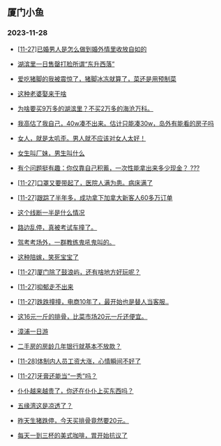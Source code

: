 ## 厦门小鱼 
### 2023-11-28

+ [[11-27]已婚男人是怎么做到婚外情里收放自如的](http://bbs.xmfish.com/read-htm-tid-18112032.html)

+ [湖滨里一日售罄打脸所谓“东升西落”](http://bbs.xmfish.com/read-htm-tid-18111979.html)

+ [爱吃猪脚的我被震惊了，猪脚冰冻就算了，菜还是用预制菜](http://bbs.xmfish.com/read-htm-tid-18112148.html)

+ [这种老婆娶来干啥](http://bbs.xmfish.com/read-htm-tid-18112177.html)

+ [为啥要买9万多的湖滨里？不买2万多的海沧万科。](http://bbs.xmfish.com/read-htm-tid-18112182.html)

+ [我高估了我自己，40w凑不出来。估计只能凑30w，岛外有能看的房子吗](http://bbs.xmfish.com/read-htm-tid-18112279.html)

+ [女人，就是太叽歪。男人就不应该对女人太好！](http://bbs.xmfish.com/read-htm-tid-18112191.html)

+ [女生叫厂妹，男生叫什么](http://bbs.xmfish.com/read-htm-tid-18112179.html)

+ [有个问题挺有趣：你仅靠自己积蓄，一次性能拿出来多少现金？ ???](http://bbs.xmfish.com/read-htm-tid-18112013.html)

+ [[11-27]口罩又要带起了，医院人满为患。病床满了](http://bbs.xmfish.com/read-htm-tid-18112302.html)

+ [[11-27]跟踪了半年多，成功拿下加拿大新客人60多万订单](http://bbs.xmfish.com/read-htm-tid-18112347.html)

+ [这个线断一半是什么情况](http://bbs.xmfish.com/read-htm-tid-18112274.html)

+ [路边乱停，真被考试车撞了。](http://bbs.xmfish.com/read-htm-tid-18112260.html)

+ [驾考考场外，一群教练鬼吼鬼叫的。](http://bbs.xmfish.com/read-htm-tid-18112208.html)

+ [这种陪嫁，笑死宝宝了](http://bbs.xmfish.com/read-htm-tid-18112468.html)

+ [[11-27]厦门除了鼓浪屿，还有啥地方好玩呢？](http://bbs.xmfish.com/read-htm-tid-18112244.html)

+ [[11-27]抑郁走不出来](http://bbs.xmfish.com/read-htm-tid-18112510.html)

+ [[11-27]跌跌撞撞，电商10年了，最开始也是替人当客服..](http://bbs.xmfish.com/read-htm-tid-18112449.html)

+ [这16元一斤的排骨，比菜市场20元一斤还便宜。](http://bbs.xmfish.com/read-htm-tid-18112455.html)

+ [漳浦一日游](http://bbs.xmfish.com/read-htm-tid-18112377.html)

+ [二手房的房龄几年银行就基本不放款？](http://bbs.xmfish.com/read-htm-tid-18112365.html)

+ [[11-28]体制内人员工资大涨，心情瞬间不好了](http://bbs.xmfish.com/read-htm-tid-18112765.html)

+ [[11-27]牙膏还能当“一秀”吗？](http://bbs.xmfish.com/read-htm-tid-18112465.html)

+ [仆仆越来越贵了，你还在仆仆上买东西吗？](http://bbs.xmfish.com/read-htm-tid-18112609.html)

+ [五缘湾这是凉透了？](http://bbs.xmfish.com/read-htm-tid-18112782.html)

+ [昨天生猪跌停，今天买排骨竟然要20元。](http://bbs.xmfish.com/read-htm-tid-18112610.html)

+ [每天一到三杯的美式咖啡，胃开始抗议了](http://bbs.xmfish.com/read-htm-tid-18112466.html)

